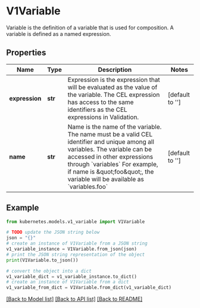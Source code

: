 # V1Variable

Variable is the definition of a variable that is used for composition. A variable is defined as a named expression.

## Properties

Name | Type | Description | Notes
------------ | ------------- | ------------- | -------------
**expression** | **str** | Expression is the expression that will be evaluated as the value of the variable. The CEL expression has access to the same identifiers as the CEL expressions in Validation. | [default to '']
**name** | **str** | Name is the name of the variable. The name must be a valid CEL identifier and unique among all variables. The variable can be accessed in other expressions through &#x60;variables&#x60; For example, if name is \&quot;foo\&quot;, the variable will be available as &#x60;variables.foo&#x60; | [default to '']

## Example

```python
from kubernetes.models.v1_variable import V1Variable

# TODO update the JSON string below
json = "{}"
# create an instance of V1Variable from a JSON string
v1_variable_instance = V1Variable.from_json(json)
# print the JSON string representation of the object
print(V1Variable.to_json())

# convert the object into a dict
v1_variable_dict = v1_variable_instance.to_dict()
# create an instance of V1Variable from a dict
v1_variable_from_dict = V1Variable.from_dict(v1_variable_dict)
```
[[Back to Model list]](../README.md#documentation-for-models) [[Back to API list]](../README.md#documentation-for-api-endpoints) [[Back to README]](../README.md)


